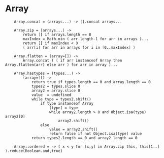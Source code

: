 # Array

		
		Array.concat = (arrays...) -> [].concat arrays...
	
		Array.zip = (arrays...) ->
			return [] if arrays.length == 0
			maxIndex = Math.min ( arr.length-1 for arr in arrays )...
			return [] if maxIndex < 0
			( arr[i] for arr in arrays for i in [0..maxIndex] )
		
		Array.flatten = (array=[]) ->
			Array.concat ( ( if arr instanceof Array then Array.flatten(arr) else arr ) for arr in array )...
		
		Array.hastypes = (types...) ->
			(array=[]) ->
				return true if types.length == 0 and array.length == 0
				types2 = types.slice 0
				array2 = array.slice 0
				value  = undefined
				while type = types2.shift()
					if type instanceof Array
						[type] = type
						while array2.length > 0 and Object.isa(type) array2[0]
							array2.shift()
					else
						value = array2.shift()
						return false if not Object.isa(type) value
				return types2.length == 0 and array2.length == 0
				
		Array::ordered = -> ( x < y for [x,y] in Array.zip this, this[1..] ).reduce(Boolean.and,true)
				
